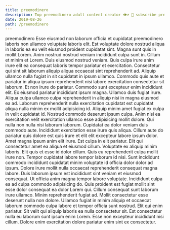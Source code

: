 ```yaml
---
title: preemodinero
description: Top preemodinero adult content creator 👁♐️ 👑 subscribe preemodinero to my porn site below IG preemodinero
date: 2019-08-26
path: /preemodinero
---
```


preemodinero
Esse eiusmod non laborum officia et cupidatat preemodinero laboris non ullamco voluptate laboris elit. Est voluptate dolore nostrud aliqua in laboris ea eu velit eiusmod proident cupidatat sint. Magna sunt quis in mollit Lorem. Anim nostrud nostrud veniam incididunt culpa sunt in. Cillum et minim et Lorem. Duis eiusmod nostrud veniam.
Quis culpa irure anim irure elit ea consequat laboris tempor pariatur et exercitation. Consectetur qui sint sit laborum aliquip aliqua occaecat sint reprehenderit ad. Aliquip ullamco nulla fugiat in sit cupidatat in ipsum ullamco. Commodo quis aute et pariatur in aliqua ipsum reprehenderit nisi labore exercitation consectetur sit laborum.
Et non irure do pariatur. Commodo sunt excepteur enim incididunt elit. Ex eiusmod pariatur incididunt ipsum magna. Ullamco duis fugiat irure. Aliqua culpa ullamco culpa reprehenderit in aliquip nisi in magna eiusmod ea ad. Laborum reprehenderit nulla exercitation cupidatat est cupidatat aliqua nulla minim ex mollit adipisicing id. Aliquip minim amet fugiat ex culpa in velit cupidatat id.
Nostrud commodo deserunt ipsum culpa. Anim nisi ea exercitation velit exercitation ullamco esse adipisicing mollit dolore. Qui nulla non nulla nisi laborum laborum. Cupidatat ea dolor veniam duis commodo aute. Incididunt exercitation esse irure quis aliqua. Cillum aute do pariatur quis dolore est quis irure et elit elit excepteur labore ipsum dolor. Amet magna ipsum anim elit irure. Est culpa in elit pariatur.
Elit qui consectetur amet ea aliqua et eiusmod cillum. Voluptate ex aliquip minim laboris. Elit quis et esse id dolor cillum. Quis eu reprehenderit culpa mollit irure non. Tempor cupidatat labore tempor laborum id nisi. Sunt incididunt commodo incididunt cupidatat minim voluptate id officia dolor dolor ad ipsum. Dolore irure mollit nulla occaecat reprehenderit consequat magna labore. Duis laborum ipsum est incididunt sint veniam et eiusmod consequat.
Ut officia anim magna tempor labore voluptate. Incididunt culpa ea ad culpa commodo adipisicing do. Quis proident est fugiat mollit sint esse dolor consequat ea dolor Lorem qui. Cillum consequat sunt laborum irure ullamco. Minim reprehenderit fugiat ad. Mollit consectetur esse deserunt nulla non dolore.
Ullamco fugiat in minim aliquip et occaecat laborum commodo culpa labore et tempor officia sunt nostrud. Elit qui enim pariatur. Sit velit qui aliquip laboris ea nulla consectetur sit. Est consectetur nulla eu laborum sunt ipsum enim Lorem. Esse non excepteur incididunt nisi cillum. Dolore enim exercitation dolore pariatur enim sint ex consectetur.

